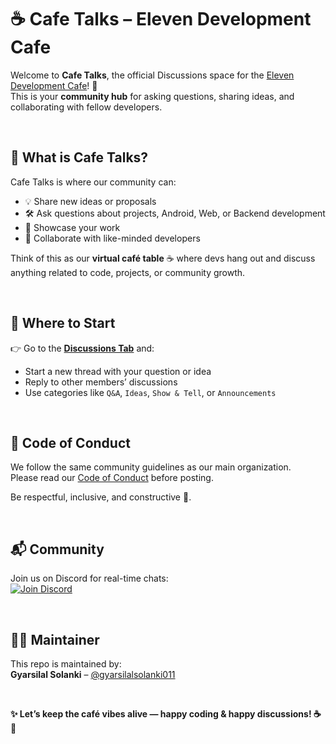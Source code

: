 # ☕ Cafe Talks – Eleven Development Cafe  

Welcome to **Cafe Talks**, the official Discussions space for the [Eleven Development Cafe](https://github.com/eleven-dev-cafe)! 🚀  
This is your **community hub** for asking questions, sharing ideas, and collaborating with fellow developers.  

</br>

## 💬 What is Cafe Talks?  

Cafe Talks is where our community can:  
- 💡 Share new ideas or proposals  
- 🛠 Ask questions about projects, Android, Web, or Backend development  
- 🎉 Showcase your work  
- 🤝 Collaborate with like-minded developers  

Think of this as our **virtual café table** ☕ where devs hang out and discuss anything related to code, projects, or community growth.  

</br>

## 📂 Where to Start  

👉 Go to the **[Discussions Tab](../../discussions)** and:  
- Start a new thread with your question or idea  
- Reply to other members’ discussions  
- Use categories like `Q&A`, `Ideas`, `Show & Tell`, or `Announcements`  

</br>

## 📜 Code of Conduct  

We follow the same community guidelines as our main organization.  
Please read our [Code of Conduct](/CODE_OF_CONDUCT.md) before posting.  

Be respectful, inclusive, and constructive 💙.  

</br>

## 📬 Community  

Join us on Discord for real-time chats:  
[![Join Discord](https://img.shields.io/discord/1405808666179014697?color=4CBB17&label=Join%20Us%20on%20Discord&logo=discord&logoColor=blue)](https://discord.gg/Zrc9x3ts)  

</br>

## 👨‍💻 Maintainer  

This repo is maintained by:  
**Gyarsilal Solanki** – [@gyarsilalsolanki011](https://github.com/gyarsilalsolanki011)  

</br>

**✨ Let’s keep the café vibes alive — happy coding & happy discussions! ☕🚀**

